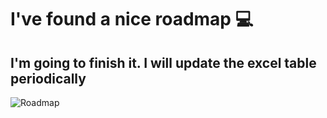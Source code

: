 # I've found a nice roadmap 💻

## I'm going to finish it. I will update the excel table periodically

![Roadmap](https://github.com/MaxRadaev/Resume/blob/main/Pentest%20roadmap/roadmap.jpeg)
